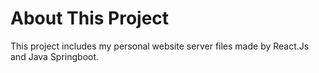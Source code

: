 # About This Project
This project includes my personal website server files made by React.Js and Java Springboot.
